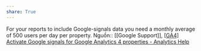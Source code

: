 ```yaml
---
share: True
---
```

For your reports to include Google-signals data you need a monthly average of 500 users per day per property.
Nguồn:: [[Google Support]], [[GA4] Activate Google signals for Google Analytics 4 properties - Analytics Help](https://support.google.com/analytics/answer/9445345?sjid=15541438504357375011-AP#zippy=%2Cin-this-article%2Ccross-platform-reporting)